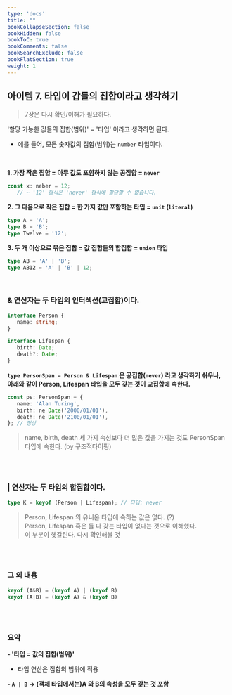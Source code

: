 ```yaml
---
type: 'docs'
title: ""
bookCollapseSection: false
bookHidden: false
bookToC: true
bookComments: false
bookSearchExclude: false
bookFlatSection: true
weight: 1
---
```


## 아이템 7. 타입이 갑들의 집합이라고 생각하기

> 7장은 다시 확인/이해가 필요하다.

'할당 가능한 값들의 집합(범위)' = '타입' 이라고 생각하면 된다. <br>
- 예를 들어, 모든 숫자값의 집합(범위)는 `number` 타입이다.

<br>

**1. 가장 작은 집합 = 아무 값도 포함하지 않는 공집합 = `never`**

```ts
const x: neber = 12;
   // ~ '12' 형식은 'never' 형식에 할당할 수 없습니다.
```

**2. 그 다음으로 작은 집합 = 한 가지 값만 포함하는 타입 = `unit` (`literal`)**

```ts
type A = 'A';
type B = 'B';
type Twelve = '12';
```

**3. 두 개 이상으로 묶은 집합 = 값 집합들의 합집합 =  `union` 타입**

```ts
type AB = 'A' | 'B';
type AB12 = 'A' | 'B' | 12;
```

<br>

### & 연산자는 두 타입의 인터섹션(교집합)이다.

```ts
interface Person {
   name: string;
}

interface Lifespan {
   birth: Date;
   death?: Date;
}
```

**`type PersonSpan = Person & Lifespan` 은 공집합(`never`) 라고 생각하기 쉬우나,** <br>
**아래와 같이 Person, Lifespan 타입을 모두 갖는 것이 교집합에 속한다.**

```ts
const ps: PersonSpan = {
   name: 'Alan Turing',
   birth: ne Date('2000/01/01'),
   death: ne Date('2100/01/01'),
}; // 정상
```

> name, birth, death 세 가지 속성보다 더 많은 값을 가지는 것도 PersonSpan 타입에 속한다. (by 구조적타이핑)

<br><br>

### | 연산자는 두 타입의 합집합이다.

```ts
type K = keyof (Person | Lifespan); // 타입: never
```

> Person, Lifespan 의 유니온 타입에 속하는 값은 없다. (?) <br>
> Person, Lifespan 혹은 둘 다 갖는 타입이 없다는 것으로 이해했다. <br>
> 이 부분이 헷갈린다. 다시 확인해볼 것

<br><br>

### 그 외 내용

```ts
keyof (A&B) = (keyof A) | (keyof B)
keyof (A|B) = (keyof A) & (keyof B)
```

<br><br>

### 요약

**- '타입 = 값의 집합(범위)'**
- 타입 연산은 집합의 범위에 적용

**- `A | B` → (객체 타입에서는)A 와 B의 속성을 모두 갖는 것 포함**
